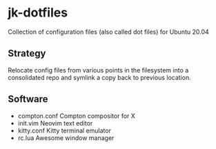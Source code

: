 # jk-dotfiles
Collection of configuration files (also called dot files) for Ubuntu 20.04

## Strategy
Relocate config files from various points in the filesystem into a consolidated repo and symlink a copy back to previous location.

## Software
+ compton.conf      Compton compositor for X
+ init.vim        Neovim text editor
+ kitty.conf      Kitty terminal emulator
+ rc.lua          Awesome window manager

